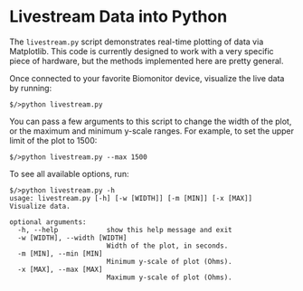 # Livestream Data into Python

The `livestream.py` script demonstrates real-time plotting of data via
Matplotlib. This code is currently designed to work with a very specific piece
of hardware, but the methods implemented here are pretty general.

Once connected to your favorite Biomonitor device, visualize the live data by
running:

```unix
$/>python livestream.py
```

You can pass a few arguments to this script to change the width of the plot, or
the maximum and minimum y-scale ranges. For example, to set the upper limit of the plot
to 1500:

```unix
$/>python livestream.py --max 1500
```

To see all available options, run:

```unix
$/>python livestream.py -h
usage: livestream.py [-h] [-w [WIDTH]] [-m [MIN]] [-x [MAX]]                                            
Visualize data.                                     

optional arguments:                                 
  -h, --help            show this help message and exit                                                 
  -w [WIDTH], --width [WIDTH]                       
                        Width of the plot, in seconds.                                                  
  -m [MIN], --min [MIN]                             
                        Minimum y-scale of plot (Ohms).                                                 
  -x [MAX], --max [MAX]                             
                        Maximum y-scale of plot (Ohms).  
```
